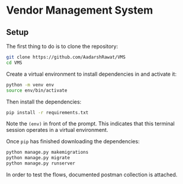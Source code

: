 # Vendor Management System

## Setup

The first thing to do is to clone the repository:

```sh
git clone https://github.com/AadarshRawat/VMS
cd VMS
```

Create a virtual environment to install dependencies in and activate it:

```sh
python -m venv env
source env/bin/activate
```

Then install the dependencies:

```sh
pip install -r requirements.txt
```
Note the `(env)` in front of the prompt. This indicates that this terminal
session operates in a virtual environment.

Once `pip` has finished downloading the dependencies:
```sh
python manage.py makemigrations
python manage.py migrate 
python manage.py runserver
```

In order to test the  flows, documented postman collection is attached.

